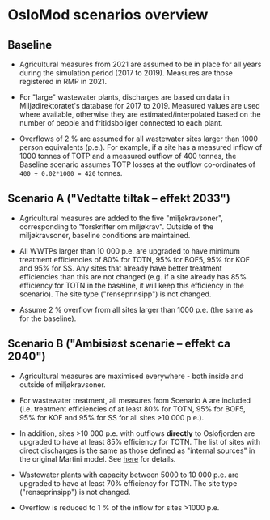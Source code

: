 # OsloMod scenarios overview

## Baseline

 * Agricultural measures from 2021 are assumed to be in place for all years during the simulation period (2017 to 2019). Measures are those registered in RMP in 2021.

 * For "large" wastewater plants, discharges are based on data in Miljødirektoratet's database for 2017 to 2019. Measured values are used where available, otherwise they are estimated/interpolated based on the number of people and fritidsboliger connected to each plant.

 * Overflows of 2 % are assumed for all wastewater sites larger than 1000 person equivalents (p.e.). For example, if a site has a measured inflow of 1000 tonnes of TOTP and a measured outflow of 400 tonnes, the Baseline scenario assumes TOTP losses at the outflow co-ordinates of `400 + 0.02*1000 = 420` tonnes.

## Scenario A ("Vedtatte tiltak – effekt 2033")

 * Agricultural measures are added to the five "miljøkravsoner", corresponding to "forskrifter om miljøkrav". Outside of the miljøkravsoner, baseline conditions are maintained.

 * All WWTPs larger than 10 000 p.e. are upgraded to have minimum treatment efficiencies of 80% for TOTN, 95% for BOF5, 95% for KOF and 95% for SS. Any sites that already have better treatment efficiencies than this are not changed (e.g. if a site already has 85% efficiency for TOTN in the baseline, it will keep this efficiency in the scenario). The site type ("renseprinsipp") is not changed.

 * Assume 2 % overflow from all sites larger than 1000 p.e. (the same as for the baseline).

## Scenario B ("Ambisiøst scenarie – effekt ca 2040")

 * Agricultural measures are maximised everywhere - both inside and outside of miljøkravsoner.

 * For wastewater treatment, all measures from Scenario A are included (i.e. treatment efficiencies of at least 80% for TOTN, 95% for BOF5, 95% for KOF and 95% for SS for all sites >10 000 p.e.).

 * In addition, sites >10 000 p.e. with outflows **directly** to Oslofjorden are upgraded to have at least 85% efficiency for TOTN. The list of sites with direct discharges is the same as those defined as "internal sources" in the original Martini model. See [here](https://github.com/NIVANorge/oslomod_phase3_teotil/blob/main/data/of800_wwtp_direct_to_oslofjord.csv) for details.

 * Wastewater plants with capacity between 5000 to 10 000 p.e. are upgraded to have at least 70% efficiency for TOTN. The site type ("renseprinsipp") is not changed.

 * Overflow is reduced to 1 % of the inflow for sites >1000 p.e.